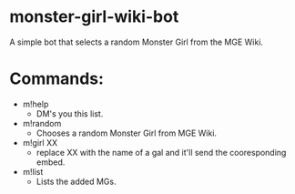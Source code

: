 # monster-girl-wiki-bot
A simple bot that selects a random Monster Girl from the MGE Wiki.

# Commands:
- m!help
  - DM's you this list.
- m!random
  - Chooses a random Monster Girl from MGE Wiki.
- m!girl XX
  - replace XX with the name of a gal and it'll send the cooresponding embed. 
- m!list
  - Lists the added MGs.
